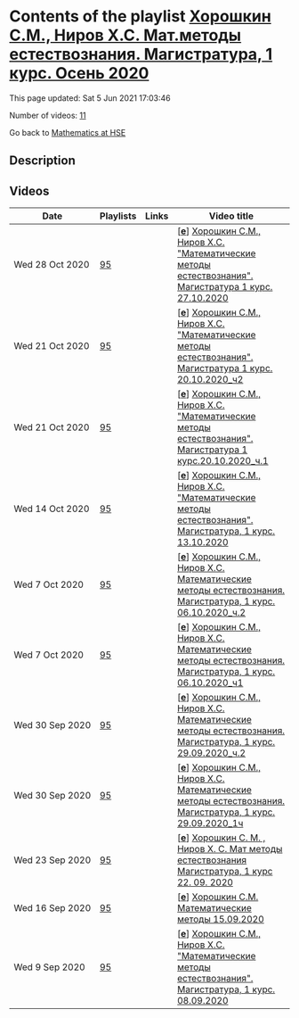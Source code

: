 # Contents of the playlist [Хорошкин С.М., Ниров Х.С.  Мат.методы естествознания. Магистратура, 1 курс. Осень 2020](https://www.youtube.com/playlist?list=PLq3E5oubNNoB94PWOHDxyaeOQM65qz_ql)

This page updated: Sat 5 Jun 2021 17:03:46

Number of videos: [11](#videos)

Go back to [Mathematics at HSE](../README.md)

## Description



## Videos

|Date|Playlists|Links|Video title|
|---|---|---|---|
| Wed&nbsp;28&nbsp;Oct&nbsp;2020 | [95](../playlists/95 "Хорошкин С.М., Ниров Х.С.  Мат.методы естествознания. Магистратура, 1 курс. Осень 2020") |  | [[**e**](https://studio.youtube.com/video/EazQIwbd4ig/edit "Edit")] [Хорошкин С.М., Ниров Х.С. "Математические методы естествознания". Магистратура 1 курс. 27.10.2020](https://www.youtube.com/watch?v=EazQIwbd4ig&list=PLq3E5oubNNoB94PWOHDxyaeOQM65qz_ql) |
| Wed&nbsp;21&nbsp;Oct&nbsp;2020 | [95](../playlists/95 "Хорошкин С.М., Ниров Х.С.  Мат.методы естествознания. Магистратура, 1 курс. Осень 2020") |  | [[**e**](https://studio.youtube.com/video/lsQCjiPP5z0/edit "Edit")] [Хорошкин С.М., Ниров Х.С. "Математические методы естествознания". Магистратура 1 курс. 20.10.2020_ч2](https://www.youtube.com/watch?v=lsQCjiPP5z0&list=PLq3E5oubNNoB94PWOHDxyaeOQM65qz_ql) |
| Wed&nbsp;21&nbsp;Oct&nbsp;2020 | [95](../playlists/95 "Хорошкин С.М., Ниров Х.С.  Мат.методы естествознания. Магистратура, 1 курс. Осень 2020") |  | [[**e**](https://studio.youtube.com/video/zo4XhrfuyB4/edit "Edit")] [Хорошкин С.М., Ниров Х.С. "Математические методы естествознания". Магистратура 1 курс.20.10.2020_ч.1](https://www.youtube.com/watch?v=zo4XhrfuyB4&list=PLq3E5oubNNoB94PWOHDxyaeOQM65qz_ql) |
| Wed&nbsp;14&nbsp;Oct&nbsp;2020 | [95](../playlists/95 "Хорошкин С.М., Ниров Х.С.  Мат.методы естествознания. Магистратура, 1 курс. Осень 2020") |  | [[**e**](https://studio.youtube.com/video/MGmNXDgyKEY/edit "Edit")] [Хорошкин С.М., Ниров Х.С. "Математические методы естествознания". Магистратура, 1 курс. 13.10.2020](https://www.youtube.com/watch?v=MGmNXDgyKEY&list=PLq3E5oubNNoB94PWOHDxyaeOQM65qz_ql) |
| Wed&nbsp;7&nbsp;Oct&nbsp;2020 | [95](../playlists/95 "Хорошкин С.М., Ниров Х.С.  Мат.методы естествознания. Магистратура, 1 курс. Осень 2020") |  | [[**e**](https://studio.youtube.com/video/90ZS6nirFsE/edit "Edit")] [Хорошкин С.М., Ниров Х.С. Математические методы естествознания. Магистратура, 1 курс. 06.10.2020_ч.2](https://www.youtube.com/watch?v=90ZS6nirFsE&list=PLq3E5oubNNoB94PWOHDxyaeOQM65qz_ql) |
| Wed&nbsp;7&nbsp;Oct&nbsp;2020 | [95](../playlists/95 "Хорошкин С.М., Ниров Х.С.  Мат.методы естествознания. Магистратура, 1 курс. Осень 2020") |  | [[**e**](https://studio.youtube.com/video/aXvF2M_ytCs/edit "Edit")] [Хорошкин С.М., Ниров Х.С. Математические методы естествознания. Магистратура, 1 курс. 06.10.2020_ч1](https://www.youtube.com/watch?v=aXvF2M_ytCs&list=PLq3E5oubNNoB94PWOHDxyaeOQM65qz_ql) |
| Wed&nbsp;30&nbsp;Sep&nbsp;2020 | [95](../playlists/95 "Хорошкин С.М., Ниров Х.С.  Мат.методы естествознания. Магистратура, 1 курс. Осень 2020") |  | [[**e**](https://studio.youtube.com/video/K5_DVFfIVXU/edit "Edit")] [Хорошкин С.М., Ниров Х.С. Математические методы естествознания. Магистратура, 1 курс. 29.09.2020_ч.2](https://www.youtube.com/watch?v=K5_DVFfIVXU&list=PLq3E5oubNNoB94PWOHDxyaeOQM65qz_ql) |
| Wed&nbsp;30&nbsp;Sep&nbsp;2020 | [95](../playlists/95 "Хорошкин С.М., Ниров Х.С.  Мат.методы естествознания. Магистратура, 1 курс. Осень 2020") |  | [[**e**](https://studio.youtube.com/video/Df4Yn269hV0/edit "Edit")] [Хорошкин С.М., Ниров Х.С. Математические методы естествознания. Магистратура, 1 курс. 29.09.2020_1ч](https://www.youtube.com/watch?v=Df4Yn269hV0&list=PLq3E5oubNNoB94PWOHDxyaeOQM65qz_ql) |
| Wed&nbsp;23&nbsp;Sep&nbsp;2020 | [95](../playlists/95 "Хорошкин С.М., Ниров Х.С.  Мат.методы естествознания. Магистратура, 1 курс. Осень 2020") |  | [[**e**](https://studio.youtube.com/video/VZ1rDFhytQQ/edit "Edit")] [Хорошкин С. М. , Ниров Х. С.   Мат методы естествознания  Магистратура, 1 курс  22. 09. 2020](https://www.youtube.com/watch?v=VZ1rDFhytQQ&list=PLq3E5oubNNoB94PWOHDxyaeOQM65qz_ql) |
| Wed&nbsp;16&nbsp;Sep&nbsp;2020 | [95](../playlists/95 "Хорошкин С.М., Ниров Х.С.  Мат.методы естествознания. Магистратура, 1 курс. Осень 2020") |  | [[**e**](https://studio.youtube.com/video/UzvgiUOvm0s/edit "Edit")] [Хорошкин С.М. Математические методы 15.09.2020](https://www.youtube.com/watch?v=UzvgiUOvm0s&list=PLq3E5oubNNoB94PWOHDxyaeOQM65qz_ql) |
| Wed&nbsp;9&nbsp;Sep&nbsp;2020 | [95](../playlists/95 "Хорошкин С.М., Ниров Х.С.  Мат.методы естествознания. Магистратура, 1 курс. Осень 2020") |  | [[**e**](https://studio.youtube.com/video/W0qQODSdB48/edit "Edit")] [Хорошкин С.М., Ниров Х.С. "Математические методы естествознания". Магистратура, 1 курс. 08.09.2020](https://www.youtube.com/watch?v=W0qQODSdB48&list=PLq3E5oubNNoB94PWOHDxyaeOQM65qz_ql) |
